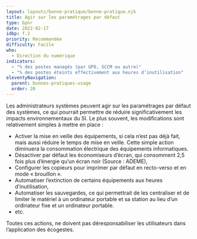 ```yaml
---
layout: layouts/bonne-pratique/bonne-pratique.njk
title: Agir sur les paramétrages par défaut
type: bpnr
date: 2022-02-17
idbp: f.2
priority: Recommandée
difficulty: Facile
who:
  - Direction du numérique
indicators:
  - "% des postes managés (par GPO, SCCM ou autre)"
  - "% des postes éteints effectivement aux heures d’inutilisation"
eleventyNavigation:
  parent: bonnes-pratiques-usage
  order: 20
---
```


Les administrateurs systèmes peuvent agir sur les paramétrages par défaut des systèmes, ce qui pourrait permettre de réduire significativement les impacts environnementaux du SI. Le plus souvent, les modifications sont relativement simples à mettre en place : 
* Activer la mise en veille des équipements, si cela n’est pas déjà fait, mais aussi réduire le temps de mise en veille. Cette simple action diminuera la consommation électrique des équipements informatiques. 
* Désactiver par défaut les économiseurs d’écran, qui consomment 2,5 fois plus d’énergie qu’un écran noir (Source : ADEME),
* Configurer les copieurs pour imprimer par défaut en recto-verso et en mode « brouillon ».
* Automatiser l’extinction de certains équipements aux heures d’inutilisation,
* Automatiser les sauvegardes, ce qui permettrait de les centraliser et de limiter le matériel à un ordinateur portable et sa station au lieu d’un ordinateur fixe et un ordinateur portable.
* etc. 

Toutes ces actions, ne doivent pas déresponsabiliser les utilisateurs dans l’application des écogestes.
